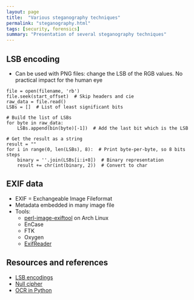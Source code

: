 ```yaml
---
layout: page
title:  "Various steganography techniques"
permalink: "steganography.html"
tags: [security, forensics]
summary: "Presentation of several steganography techniques"
---
```


## LSB encoding
* Can be used with PNG files: change the LSB of the RGB values. No practical impact for the human eye

```
file = open(filename, 'rb')
file.seek(start_offset)  # Skip headers and cie
raw_data = file.read()
LSBs = []  # List of least significant bits

# Build the list of LSBs
for byte in raw_data:
    LSBs.append(bin(byte)[-1])  # Add the last bit which is the LSB

# Get the result as a string
result = ""
for i in range(0, len(LSBs), 8):  # Print byte-per-byte, so 8 bits steps
    binary = ''.join(LSBs[i:i+8])  # Binary representation
    result += chr(int(binary, 2))  # Convert to char
```

## EXIF data
* EXIF = Exchangeable Image Fileformat
* Metadata embedded in many image file
* Tools:
    * [perl-image-exiftool](https://www.archlinux.org/packages/?name=perl-image-exiftool) on Arch Linux
    * EnCase
    * FTK
    * Oxygen
    * [ExifReader](https://exif-reader.en.softonic.com/)



## Resources and references
* [LSB encodings](http://www.eiron.net/thesis/)
* [Null cipher](https://www.geeksforgeeks.org/null-cipher/)
* [OCR in Python](https://stackabuse.com/pytesseract-simple-python-optical-character-recognition/)
